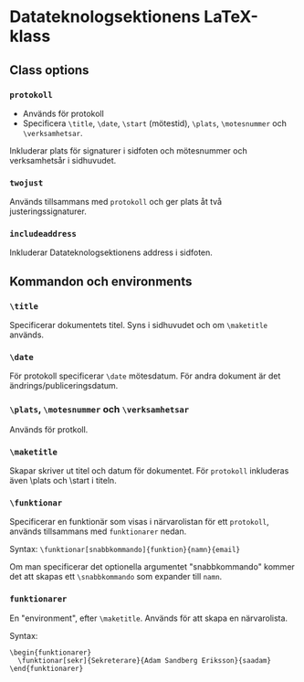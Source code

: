 Datateknologsektionens LaTeX-klass
==================================

Class options
-------------

### `protokoll`

* Används för protokoll
* Specificera `\title`, `\date`, `\start` (mötestid), `\plats`, `\motesnummer` och `\verksamhetsar`.

Inkluderar plats för signaturer i sidfoten och mötesnummer och verksamhetsår i sidhuvudet.

### `twojust`

Används tillsammans med `protokoll` och ger plats åt två justeringssignaturer.

### `includeaddress`

Inkluderar Datateknologsektionens address i sidfoten.

Kommandon och environments
--------------------------

### `\title`

Specificerar dokumentets titel. Syns i sidhuvudet och om `\maketitle` används.

### `\date`

För protokoll specificerar `\date` mötesdatum. För andra dokument är det ändrings/publiceringsdatum.

### `\plats`, `\motesnummer` och `\verksamhetsar`

Används för protkoll.

### `\maketitle`

Skapar skriver ut titel och datum för dokumentet. För `protokoll` inkluderas
även \plats och \start i titeln.

### `\funktionar`

Specificerar en funktionär som visas i närvarolistan för ett `protokoll`, används tillsammans med `funktionarer` nedan.

Syntax: `\funktionar[snabbkommando]{funktion}{namn}{email}`

Om man specificerar det optionella argumentet "snabbkommando" kommer det att skapas ett `\snabbkommando` som expander till `namn`.

### `funktionarer`

En "environment", efter `\maketitle`. Används för att skapa en närvarolista.

Syntax:

    \begin{funktionarer}
      \funktionar[sekr]{Sekreterare}{Adam Sandberg Eriksson}{saadam}
    \end{funktionarer}


